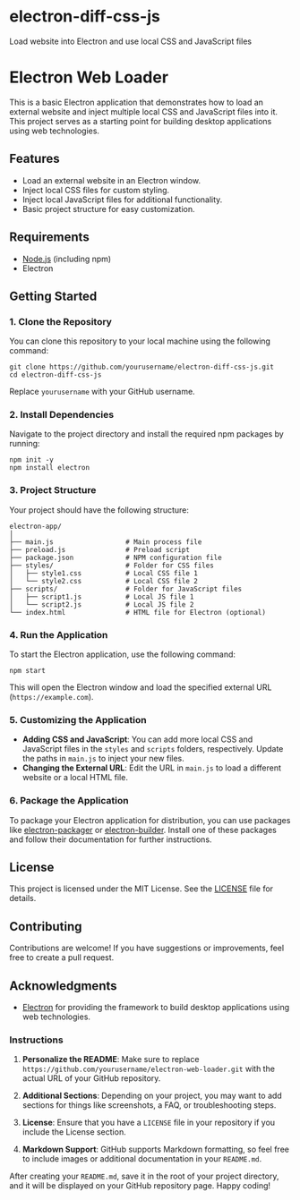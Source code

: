 # electron-diff-css-js
Load website into Electron and use local CSS and JavaScript files

# Electron Web Loader

This is a basic Electron application that demonstrates how to load an external website and inject multiple local CSS and JavaScript files into it. This project serves as a starting point for building desktop applications using web technologies.

## Features

- Load an external website in an Electron window.
- Inject local CSS files for custom styling.
- Inject local JavaScript files for additional functionality.
- Basic project structure for easy customization.

## Requirements

- [Node.js](https://nodejs.org/) (including npm)
- Electron

## Getting Started

### 1. Clone the Repository

You can clone this repository to your local machine using the following command:

```
git clone https://github.com/yourusername/electron-diff-css-js.git
cd electron-diff-css-js
```

Replace `yourusername` with your GitHub username.

### 2. Install Dependencies

Navigate to the project directory and install the required npm packages by running:

```
npm init -y
npm install electron
```

### 3. Project Structure

Your project should have the following structure:

```
electron-app/
│
├── main.js                  # Main process file
├── preload.js               # Preload script
├── package.json             # NPM configuration file
├── styles/                  # Folder for CSS files
│   ├── style1.css           # Local CSS file 1
│   └── style2.css           # Local CSS file 2
├── scripts/                 # Folder for JavaScript files
│   ├── script1.js           # Local JS file 1
│   └── script2.js           # Local JS file 2
└── index.html               # HTML file for Electron (optional)
```

### 4. Run the Application

To start the Electron application, use the following command:

```
npm start
```

This will open the Electron window and load the specified external URL (`https://example.com`).

### 5. Customizing the Application

- **Adding CSS and JavaScript**: You can add more local CSS and JavaScript files in the `styles` and `scripts` folders, respectively. Update the paths in `main.js` to inject your new files.
- **Changing the External URL**: Edit the URL in `main.js` to load a different website or a local HTML file.

### 6. Package the Application

To package your Electron application for distribution, you can use packages like [electron-packager](https://github.com/electron/electron-packager) or [electron-builder](https://www.electron.build/). Install one of these packages and follow their documentation for further instructions.

## License

This project is licensed under the MIT License. See the [LICENSE](LICENSE) file for details.

## Contributing

Contributions are welcome! If you have suggestions or improvements, feel free to create a pull request.

## Acknowledgments

- [Electron](https://www.electronjs.org/) for providing the framework to build desktop applications using web technologies.

### Instructions

1. **Personalize the README**: Make sure to replace `https://github.com/yourusername/electron-web-loader.git` with the actual URL of your GitHub repository.

2. **Additional Sections**: Depending on your project, you may want to add sections for things like screenshots, a FAQ, or troubleshooting steps.

3. **License**: Ensure that you have a `LICENSE` file in your repository if you include the License section.

4. **Markdown Support**: GitHub supports Markdown formatting, so feel free to include images or additional documentation in your `README.md`.

After creating your `README.md`, save it in the root of your project directory, and it will be displayed on your GitHub repository page. Happy coding!
